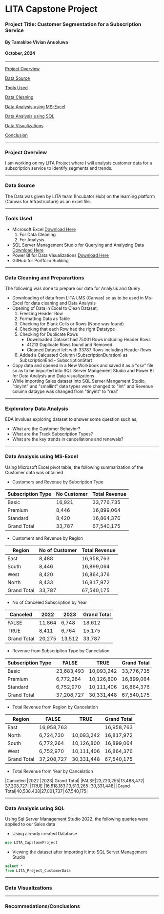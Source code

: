 # LITA Capstone Project

### Project Title: Customer Segmentation for a Subscription Service
#### By Tamakloe Vivian Anuoluwa
#### October, 2024

---
[Project Overview](#project-overview) 

[Data Source](#data-source) 

[Tools Used](#tools-used) 

[Data Cleaning](#data-cleaning-and-preparartions)

[Data Analysis using MS-Excel](#data-analysis-using-ms-excel)
  
[Data Analysis using SQL](#data-analysis-using-sql)

[Data Visualizations](#data-visualizations) 

[Conclusion](recommedations/conclusions)

---
### Project Overview 
I am working on my LITA Project where I will analysis customer data for a subscription service to identify segments and trends. 

---
### Data Source
The Data was given by LITA team (Incubator Hub) on the learning platform (Canvas for Infrastructure) as an excel file.

---
### Tools Used
- Microsoft Excel [Download Here](https://www.microsoft.com)
  1. For Data Cleaning
  2. For Analysis
- SQL Server Management Studio for Querying and Analyzing Data [Download Here](https://www.microsoft.com)
- Power BI for Data Visualizations [Download Here](https://www.microsoft.com)
- GitHub for Portfolio Building

---
### Data Cleaning and Preparartions
The following was done to prepare our data for Analysis and Query
- Downloading of data from LITA LMS (Canvas) so as to be used in Ms-Excel for data cleaning and Data Analysis 
- Opening of Data in Excel to Clean Dataset;
  1. Freezing Header Row
  2. Formatting Data as Table
  3. Checking for Blank Cells or Rows (None was found)
  4. Checking that each Row had the right Datatype
  5. Checking for Duplicate Rows
     - Downloaded Dataset had 75001 Rows including Header Rows
     - 41213 Duplicate Rows found and Removed
     - Cleaned Dataset left with 33787 Rows including Header Rows
  6. Added a Calcuated Column (SubscriptionDuration) as SubscriptionEnd - SubscriptionStart
- Copy data and opened in a New Workbook and saved it as a "csv" file so as to be imported into SQL Server Mangement Studio  and Power BI for Data Analysis and Data visualizations
- While importing Sales dataset into SQL Server Mangement Studio, "tinyint" and "smallint" data types were changed to "int" and Revenue column dataype was changed from "tinyint" to "real'

---
### Exploratory Data Analysis
EDA involues exploring dataset to answer some question such as;
- What are the Customer Behavior?
- What are the Track Subscription Types?
- What are the key trends in cancellations and renewals?

---
### Data Analysis using MS-Excel
Using Microsoft Excel pivot table, the following summarization of the Customer data was obtained

- Customers and Revenue by Subcription Type		

|Subscription Type|No Customer|Total Revenue|
|-----------------|-------------------|--------------|
|Basic|	16,921	|33,776,735|
|Premium	|8,446|	16,899,064|
|Standard	|8,420	|16,864,376|
|Grand Total	|33,787	|67,540,175|
		
- Customers and Revenue by Region		

|Region|No of Customer|Total Revenue|
|------|--------------|-------------|
|East	|8,488	|16,958,763|
|South	|8,446	|16,899,064|
|West	|8,420	|16,864,376|
|North	|8,433	|16,817,972|
|Grand Total	|33,787	|67,540,175|

- No of Canceled Subscription	by Year	

|Canceled|	2022	|2023	|Grand Total|
|--------|--------|-----|-----------|
|FALSE|	11,864	|6,748	|18,612|
|TRUE|	8,411	|6,764	|15,175|
|Grand Total|	20,275	|13,512	|33,787|
				
- Revenue from  Subscription Type by  Cancelation			
	
|Subscription Type|	FALSE	|TRUE	|Grand Total|
|-----------------|-------|-----|-----------|
|Basic	|23,683,493	|10,093,242|	33,776,735|
|Premium|	6,772,264	|10,126,800	|16,899,064|
|Standard|	6,752,970|	10,111,406	|16,864,376|
|Grand Total|	37,208,727	|30,331,448|	67,540,175|
			
- Total Revenue from Region by Cancelation			

|Region|FALSE	|TRUE	|Grand Total|
|------|------|-----|-----------|
|East|	16,958,763||		16,958,763|
|North|	6,724,730	|10,093,242	|16,817,972|
|South|	6,772,264	|10,126,800	|16,899,064|
|West|6,752,970	|10,111,406|	16,864,376|
|Grand Total|	37,208,727|	30,331,448	|67,540,175|
			
- Total Revenue from Year by Cancelation			
	
|Canceled	|2022	|2023|	Grand Total|
|FALSE|23,720,255|13,488,472|	37,208,727|
|TRUE	|16,818,183|13,513,265	|30,331,448|
|Grand Total|40,538,438|27,001,737|	67,540,175|



---
### Data Analysis using SQL
Using Sql Server Management Studio 2022, the following queries were applied to our Sales data 

- Using already created Database
```SQL
use LITA_CapstoneProject
```
- Viewing the dataset after importing it into SQL Servet Management Studio
```SQL
select *
from LITA_Project_CustomerData
```

---
### Data Visualizations 





 
---
### Recommedations/Conclusions
